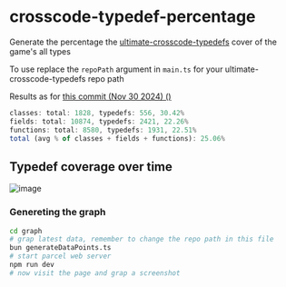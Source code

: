 # crosscode-typedef-percentage
Generate the percentage the [ultimate-crosscode-typedefs](https://github.com/krypciak/ultimate-crosscode-typedefs) cover of the game's all types  

To use replace the `repoPath` argument in `main.ts` for your ultimate-crosscode-typedefs repo path  

Results as for [this commit (Nov 30 2024) ()](https://github.com/krypciak/ultimate-crosscode-typedefs/commit/781ea0f2c25bd2249db12b7509dcb77cfd032827)
```js
classes: total: 1828, typedefs: 556, 30.42%
fields: total: 10874, typedefs: 2421, 22.26%
functions: total: 8580, typedefs: 1931, 22.51%
total (avg % of classes + fields + functions): 25.06%
```

## Typedef coverage over time

![image](https://github.com/user-attachments/assets/44965ed1-3a41-47a3-9659-88c0144dc5a9)


### Genereting the graph

```bash
cd graph
# grap latest data, remember to change the repo path in this file
bun generateDataPoints.ts
# start parcel web server
npm run dev
# now visit the page and grap a screenshot
```
